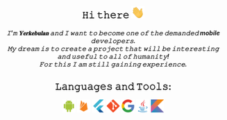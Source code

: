 <div align="center">
<h2> 𝙷𝚒 𝚝𝚑𝚎𝚛𝚎 <img src="Hi.gif" width="30px"></h2>
</div>

<div align="center" width="50">
<div align="center">
 <h5>𝙸'𝚖 𝐘𝐞𝐫𝐤𝐞𝐛𝐮𝐥𝐚𝐧 𝚊𝚗𝚍 𝙸 𝚠𝚊𝚗𝚝 𝚝𝚘 𝚋𝚎𝚌𝚘𝚖𝚎 𝚘𝚗𝚎 𝚘𝚏 𝚝𝚑𝚎 𝚍𝚎𝚖𝚊𝚗𝚍𝚎𝚍 mobile 𝚍𝚎𝚟𝚎𝚕𝚘𝚙𝚎𝚛𝚜. <br>
𝙼𝚢 𝚍𝚛𝚎𝚊𝚖 𝚒𝚜 𝚝𝚘 𝚌𝚛𝚎𝚊𝚝𝚎 𝚊 𝚙𝚛𝚘𝚓𝚎𝚌𝚝 𝚝𝚑𝚊𝚝 𝚠𝚒𝚕𝚕 𝚋𝚎 𝚒𝚗𝚝𝚎𝚛𝚎𝚜𝚝𝚒𝚗𝚐 𝚊𝚗𝚍 𝚞𝚜𝚎𝚏𝚞𝚕 𝚝𝚘 𝚊𝚕𝚕 𝚘𝚏 𝚑𝚞𝚖𝚊𝚗𝚒𝚝𝚢!<br> 𝙵𝚘𝚛 𝚝𝚑𝚒𝚜 𝙸 𝚊𝚖 𝚜𝚝𝚒𝚕𝚕 𝚐𝚊𝚒𝚗𝚒𝚗𝚐 𝚎𝚡𝚙𝚎𝚛𝚒𝚎𝚗𝚌𝚎. </h5>
</div>
 
<div align="center" width="50">
 
<div align="center">
<h2>𝙻𝚊𝚗𝚐𝚞𝚊𝚐𝚎𝚜 𝚊𝚗𝚍 𝚃𝚘𝚘𝚕𝚜:</h2>
<img src="svg/android-original.svg" width="30px">
<img src="svg/firebase-plain.svg" width="30px">
<img src="svg/flutter-original.svg" width="30px">
<img src="svg/git-original.svg" width="30px">
<img src="svg/google-original.svg" width="30px">
<img src="svg/java-original.svg" width="30px">
<img src="svg/kotlin-original.svg" width="30px">
</div>

<div align="center" width="50">
<!--
**kambarovee/kambarovee** is a ✨ _special_ ✨ repository because its `README.md` (this file) appears on your GitHub profile.

Here are some ideas to get you started:
### Hi there 👋
- 🔭 I’m currently working on ...
- 🌱 I’m currently learning ...
- 👯 I’m looking to collaborate on ...
- 🤔 I’m looking for help with ...
- 💬 Ask me about ...
- 📫 How to reach me: ...
- 😄 Pronouns: ...
- ⚡ Fun fact: ...
-->
